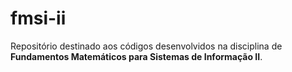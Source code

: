 # fmsi-ii
 
Repositório destinado aos códigos desenvolvidos na disciplina de **Fundamentos Matemáticos para Sistemas de Informação II**.
